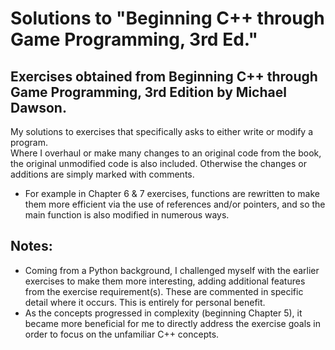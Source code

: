 # Solutions to "Beginning C++ through Game Programming, 3rd Ed."
## Exercises obtained from Beginning C++ through Game Programming, 3rd Edition by Michael Dawson.  
My solutions to exercises that specifically asks to either write or modify a program.  
Where I overhaul or make many changes to an original code from the book, the original unmodified code is also included. Otherwise the changes or additions are simply marked with comments.  
- For example in Chapter 6 & 7 exercises, functions are rewritten to make them more efficient via the use of references and/or pointers, and so the main function is also modified in numerous ways.

## Notes:
- Coming from a Python background, I challenged myself with the earlier exercises to make them more interesting, adding additional features from the exercise requirement(s). These are commented in specific detail where it occurs. This is entirely for personal benefit.
- As the concepts progressed in complexity (beginning Chapter 5), it became more beneficial for me to directly address the exercise goals in order to focus on the unfamiliar C++ concepts.  
